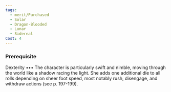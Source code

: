 ```yaml
---
tags:
  - merit/Purchased
  - Solar
  - Dragon-Blooded
  - Lunar
  - Sidereal
Cost: 4
---
```


### Prerequisite
Dexterity •••
The character is particularly swift and nimble, moving through the world like a shadow racing the light. She adds one additional die to all rolls depending on sheer foot speed, most notably rush, disengage, and withdraw actions (see p. 197-199).